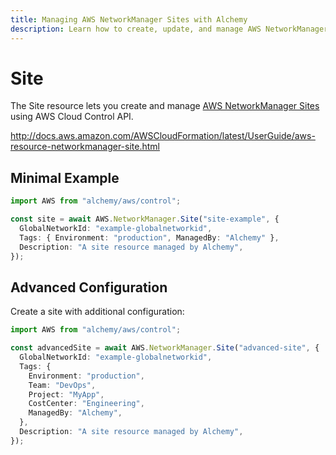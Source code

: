 ```yaml
---
title: Managing AWS NetworkManager Sites with Alchemy
description: Learn how to create, update, and manage AWS NetworkManager Sites using Alchemy Cloud Control.
---
```


# Site

The Site resource lets you create and manage [AWS NetworkManager Sites](https://docs.aws.amazon.com/networkmanager/latest/userguide/) using AWS Cloud Control API.

http://docs.aws.amazon.com/AWSCloudFormation/latest/UserGuide/aws-resource-networkmanager-site.html

## Minimal Example

```ts
import AWS from "alchemy/aws/control";

const site = await AWS.NetworkManager.Site("site-example", {
  GlobalNetworkId: "example-globalnetworkid",
  Tags: { Environment: "production", ManagedBy: "Alchemy" },
  Description: "A site resource managed by Alchemy",
});
```

## Advanced Configuration

Create a site with additional configuration:

```ts
import AWS from "alchemy/aws/control";

const advancedSite = await AWS.NetworkManager.Site("advanced-site", {
  GlobalNetworkId: "example-globalnetworkid",
  Tags: {
    Environment: "production",
    Team: "DevOps",
    Project: "MyApp",
    CostCenter: "Engineering",
    ManagedBy: "Alchemy",
  },
  Description: "A site resource managed by Alchemy",
});
```

